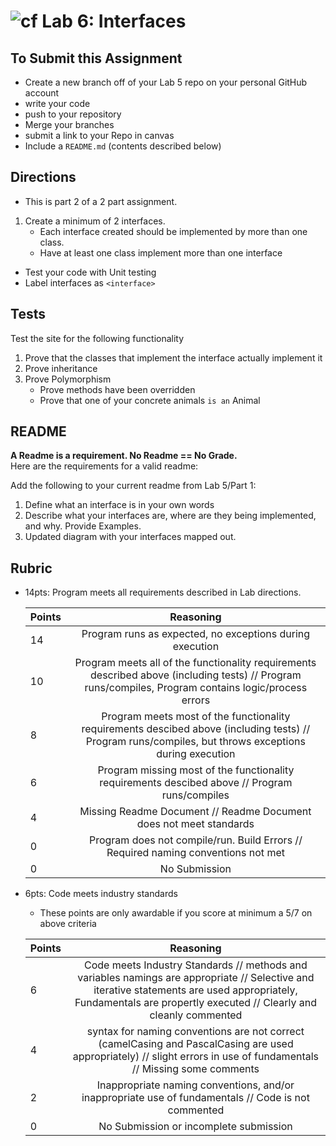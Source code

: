 ![cf](http://i.imgur.com/7v5ASc8.png) Lab 6: Interfaces
=====================================

## To Submit this Assignment
- Create a new branch off of your Lab 5 repo on your personal GitHub account
- write your code
- push to your repository
- Merge your branches
- submit a link to your Repo in canvas
- Include a `README.md` (contents described below)

## Directions
- This is part 2 of a 2 part assignment. 
1. Create a minimum of 2 interfaces.
	- Each interface created should be implemented by more than one class.
	- Have at least one class implement more than one interface
- Test your code with Unit testing
- Label interfaces as `<interface>`

## Tests
Test the site for the following functionality
1. Prove that the classes that implement the interface actually implement it
2. Prove inheritance
3. Prove Polymorphism
	- Prove methods have been overridden
	- Prove that one of your concrete animals `is an` Animal

## README

**A Readme is a requirement. No Readme == No Grade.** <br />
Here are the requirements for a valid readme: <br />

Add the following to your current readme from Lab 5/Part 1:
1. Define what an interface is in your own words
1. Describe what your interfaces are, where are they being implemented, and why. Provide Examples.
1. Updated diagram with your interfaces mapped out. 


## Rubric
- 14pts: Program meets all requirements described in Lab directions.

	Points  | Reasoning | 
	 ------------ | :-----------: | 
	14       | Program runs as expected, no exceptions during execution |
	10       | Program meets all of the  functionality requirements described above (including tests) // Program runs/compiles, Program contains logic/process errors|
	8       | Program meets most of the functionality requirements descibed above (including tests)  // Program runs/compiles, but throws exceptions during execution |
	6       | Program missing most of the functionality requirements descibed above // Program runs/compiles |
	4       | Missing Readme Document // Readme Document does not meet standards |
	0       | Program does not compile/run. Build Errors // Required naming conventions not met |
	0       | No Submission |

- 6pts: Code meets industry standards
	- These points are only awardable if you score at minimum a 5/7 on above criteria

	Points  | Reasoning | 
	 ------------ | :-----------: | 
	6       | Code meets Industry Standards // methods and variables namings are appropriate // Selective and iterative statements are used appropriately, Fundamentals are propertly executed // Clearly and cleanly commented |
	4       | syntax for naming conventions are not correct (camelCasing and PascalCasing are used appropriately) // slight errors in use of fundamentals // Missing some comments |
	2       | Inappropriate naming conventions, and/or inappropriate use of fundamentals // Code is not commented  |
	0       | No Submission or incomplete submission |


